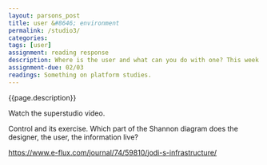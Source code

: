 ```yaml
---  
layout: parsons_post  
title: user &#8646; environment  
permalink: /studio3/  
categories:   
tags: [user]
assignment: reading response
description: Where is the user and what can you do with one? This week we will explore the concept of communication, the relationship between the user and the environment, platform or website, and what it means for designers. 
assignment-due: 02/03
readings: Something on platform studies. 
---  
```


{{page.description}}

Watch the superstudio video.

Control and its exercise. Which part of the Shannon diagram does the designer, the user, the information live?

https://www.e-flux.com/journal/74/59810/jodi-s-infrastructure/

